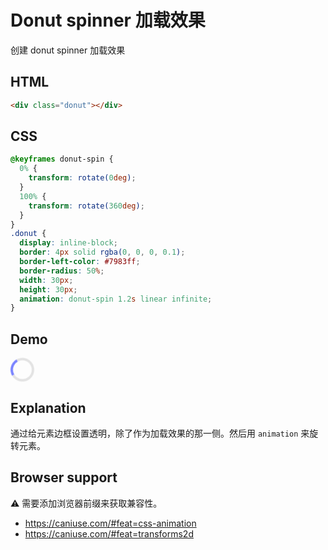 # Donut spinner 加载效果

创建 donut spinner 加载效果

## HTML

```html
<div class="donut"></div>
```

## CSS

```css
@keyframes donut-spin {
  0% {
    transform: rotate(0deg);
  }
  100% {
    transform: rotate(360deg);
  }
}
.donut {
  display: inline-block;
  border: 4px solid rgba(0, 0, 0, 0.1);
  border-left-color: #7983ff;
  border-radius: 50%;
  width: 30px;
  height: 30px;
  animation: donut-spin 1.2s linear infinite;
}
```

## Demo

<div class="snippet-demo">
  <div class="snippet-demo__donut-spinner"></div>
</div>

<style>
@keyframes snippet-demo__donut-spin {
    0% { transform: rotate(0deg); }
    100% { transform: rotate(360deg);}
}
.snippet-demo__donut-spinner {
  display: inline-block;
  border: 4px solid rgba(0, 0, 0, 0.1);
  border-left-color: #7983ff;
  border-radius: 50%;
  width: 30px;
  height: 30px;
  animation: snippet-demo__donut-spin 1.2s linear infinite;
}
</style>

## Explanation

通过给元素边框设置透明，除了作为加载效果的那一侧。然后用 `animation` 来旋转元素。

## Browser support

<span class="snippet__support-note">⚠️ 需要添加浏览器前缀来获取兼容性。</span>

- https://caniuse.com/#feat=css-animation
- https://caniuse.com/#feat=transforms2d

<!-- tags: animation -->
